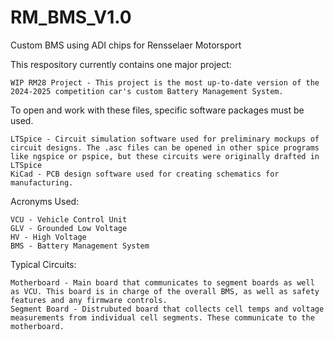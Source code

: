 # RM_BMS_V1.0
Custom BMS using ADI chips for Rensselaer Motorsport

This respository currently contains one major project:

    WIP RM28 Project - This project is the most up-to-date version of the 2024-2025 competition car's custom Battery Management System.

To open and work with these files, specific software packages must be used.

    LTSpice - Circuit simulation software used for preliminary mockups of circuit designs. The .asc files can be opened in other spice programs like ngspice or pspice, but these circuits were originally drafted in LTSpice
    KiCad - PCB design software used for creating schematics for manufacturing.

Acronyms Used:

    VCU - Vehicle Control Unit
    GLV - Grounded Low Voltage
    HV - High Voltage
    BMS - Battery Management System

Typical Circuits:

    Motherboard - Main board that communicates to segment boards as well as VCU. This board is in charge of the overall BMS, as well as safety features and any firmware controls. 
    Segment Board - Distrubuted board that collects cell temps and voltage measurements from individual cell segments. These communicate to the motherboard.
